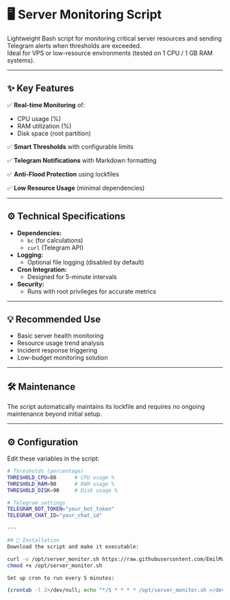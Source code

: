 # 🖥️ Server Monitoring Script

Lightweight Bash script for monitoring critical server resources and sending Telegram alerts when thresholds are exceeded.  
Ideal for VPS or low-resource environments (tested on 1 CPU / 1 GB RAM systems).

---

## ✨ Key Features

✅ **Real-time Monitoring** of:

- CPU usage (%)
- RAM utilization (%)
- Disk space (root partition)

✅ **Smart Thresholds** with configurable limits

✅ **Telegram Notifications** with Markdown formatting

✅ **Anti-Flood Protection** using lockfiles

✅ **Low Resource Usage** (minimal dependencies)

---

## ⚙️ Technical Specifications

- **Dependencies:**
  - `bc` (for calculations)
  - `curl` (Telegram API)
- **Logging:**
  - Optional file logging (disabled by default)
- **Cron Integration:**
  - Designed for 5-minute intervals
- **Security:**
  - Runs with root privileges for accurate metrics

---

## 💡 Recommended Use

- Basic server health monitoring
- Resource usage trend analysis
- Incident response triggering
- Low-budget monitoring solution

---

## 🛠️ Maintenance

The script automatically maintains its lockfile and requires no ongoing maintenance beyond initial setup.

---

## ⚙️ Configuration

Edit these variables in the script:

```bash
# Thresholds (percentage)
THRESHOLD_CPU=80      # CPU usage %
THRESHOLD_RAM=90      # RAM usage %
THRESHOLD_DISK=90     # Disk usage %

# Telegram settings
TELEGRAM_BOT_TOKEN="your_bot_token"
TELEGRAM_CHAT_ID="your_chat_id"

---

## 🚀 Installation
Download the script and make it executable:

curl -o /opt/server_monitor.sh https://raw.githubusercontent.com/EmilMakaev/server-monitor/main/server_monitor.sh
chmod +x /opt/server_monitor.sh

Set up cron to run every 5 minutes:

(crontab -l 2>/dev/null; echo "*/5 * * * * /opt/server_monitor.sh >/dev/null 2>&1") | crontab -

```
